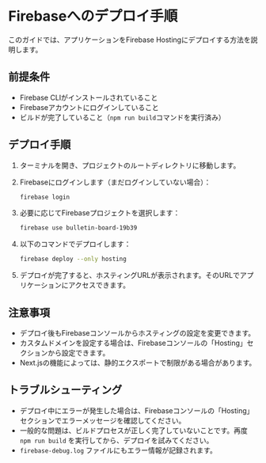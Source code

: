 # Firebaseへのデプロイ手順

このガイドでは、アプリケーションをFirebase Hostingにデプロイする方法を説明します。

## 前提条件

- Firebase CLIがインストールされていること
- Firebaseアカウントにログインしていること
- ビルドが完了していること（`npm run build`コマンドを実行済み）

## デプロイ手順

1. ターミナルを開き、プロジェクトのルートディレクトリに移動します。

2. Firebaseにログインします（まだログインしていない場合）：
   ```bash
   firebase login
   ```

3. 必要に応じてFirebaseプロジェクトを選択します：
   ```bash
   firebase use bulletin-board-19b39
   ```

4. 以下のコマンドでデプロイします：
   ```bash
   firebase deploy --only hosting
   ```

5. デプロイが完了すると、ホスティングURLが表示されます。そのURLでアプリケーションにアクセスできます。

## 注意事項

- デプロイ後もFirebaseコンソールからホスティングの設定を変更できます。
- カスタムドメインを設定する場合は、Firebaseコンソールの「Hosting」セクションから設定できます。
- Next.jsの機能によっては、静的エクスポートで制限がある場合があります。

## トラブルシューティング

- デプロイ中にエラーが発生した場合は、Firebaseコンソールの「Hosting」セクションでエラーメッセージを確認してください。
- 一般的な問題は、ビルドプロセスが正しく完了していないことです。再度 `npm run build` を実行してから、デプロイを試みてください。
- `firebase-debug.log` ファイルにもエラー情報が記録されます。
